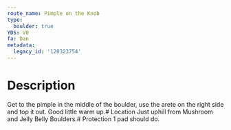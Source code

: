 ```yaml
---
route_name: Pimple on the Knob
type:
  boulder: true
YDS: V0
fa: Dan
metadata:
  legacy_id: '120323754'
---
```

# Description
Get to the pimple in the middle of the boulder, use the arete on the right side and top it out. Good little warm up.# Location
Just uphill from Mushroom and Jelly Belly Boulders.# Protection
1 pad should do.